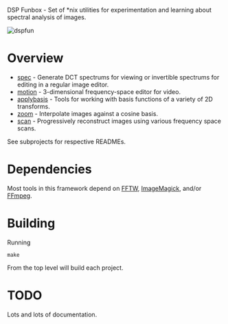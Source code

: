 DSP Funbox - Set of *nix utilities for experimentation and learning about spectral analysis of images.

![dspfun](http://0x09.net/i/g/dspfun.png "8x8 DFT basis")

# Overview

* [spec](spec) - Generate DCT spectrums for viewing or invertible spectrums for editing in a regular image editor.
* [motion](motion) - 3-dimensional frequency-space editor for video.
* [applybasis](applybasis) - Tools for working with basis functions of a variety of 2D transforms.
* [zoom](zoom) - Interpolate images against a cosine basis.
* [scan](scan) - Progressively reconstruct images using various frequency space scans.

See subprojects for respective READMEs.

# Dependencies
Most tools in this framework depend on [FFTW](http://www.fftw.org), [ImageMagick](http://www.imagemagick.org), and/or [FFmpeg](http://ffmpeg.org).

# Building
Running

	make

From the top level will build each project.

# TODO
Lots and lots of documentation.